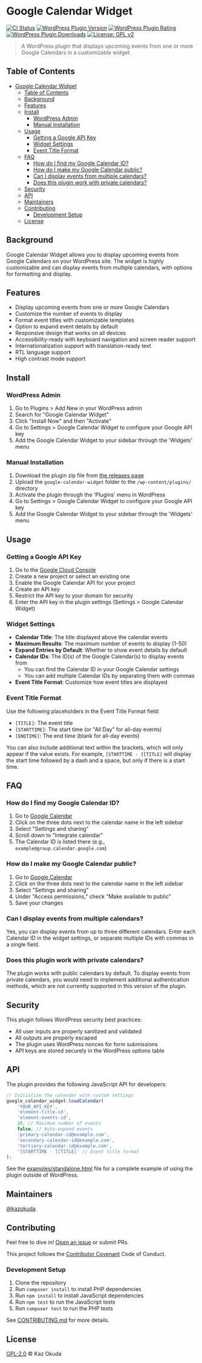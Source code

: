 # Google Calendar Widget

[![CI Status](https://github.com/kazokuda/google-calendar-widget/workflows/CI/badge.svg)](https://github.com/kazokuda/google-calendar-widget/actions)
[![WordPress Plugin Version](https://img.shields.io/wordpress/plugin/v/google-calendar-widget.svg)](https://wordpress.org/plugins/google-calendar-widget/)
[![WordPress Plugin Rating](https://img.shields.io/wordpress/plugin/rating/google-calendar-widget.svg)](https://wordpress.org/plugins/google-calendar-widget/)
[![WordPress Plugin Downloads](https://img.shields.io/wordpress/plugin/dt/google-calendar-widget.svg)](https://wordpress.org/plugins/google-calendar-widget/)
[![License: GPL v2](https://img.shields.io/badge/License-GPL%20v2-blue.svg)](https://www.gnu.org/licenses/old-licenses/gpl-2.0.en.html)

> A WordPress plugin that displays upcoming events from one or more Google Calendars in a customizable widget.

## Table of Contents

- [Google Calendar Widget](#google-calendar-widget)
  - [Table of Contents](#table-of-contents)
  - [Background](#background)
  - [Features](#features)
  - [Install](#install)
    - [WordPress Admin](#wordpress-admin)
    - [Manual Installation](#manual-installation)
  - [Usage](#usage)
    - [Getting a Google API Key](#getting-a-google-api-key)
    - [Widget Settings](#widget-settings)
    - [Event Title Format](#event-title-format)
  - [FAQ](#faq)
    - [How do I find my Google Calendar ID?](#how-do-i-find-my-google-calendar-id)
    - [How do I make my Google Calendar public?](#how-do-i-make-my-google-calendar-public)
    - [Can I display events from multiple calendars?](#can-i-display-events-from-multiple-calendars)
    - [Does this plugin work with private calendars?](#does-this-plugin-work-with-private-calendars)
  - [Security](#security)
  - [API](#api)
  - [Maintainers](#maintainers)
  - [Contributing](#contributing)
    - [Development Setup](#development-setup)
  - [License](#license)

## Background

Google Calendar Widget allows you to display upcoming events from Google Calendars on your WordPress site. The widget is highly customizable and can display events from multiple calendars, with options for formatting and display.

## Features

- Display upcoming events from one or more Google Calendars
- Customize the number of events to display
- Format event titles with customizable templates
- Option to expand event details by default
- Responsive design that works on all devices
- Accessibility-ready with keyboard navigation and screen reader support
- Internationalization support with translation-ready text
- RTL language support
- High contrast mode support

## Install

### WordPress Admin

1. Go to Plugins > Add New in your WordPress admin
2. Search for "Google Calendar Widget"
3. Click "Install Now" and then "Activate"
4. Go to Settings > Google Calendar Widget to configure your Google API key
5. Add the Google Calendar Widget to your sidebar through the 'Widgets' menu

### Manual Installation

1. Download the plugin zip file from [the releases page](https://github.com/kazokuda/google-calendar-widget/releases)
2. Upload the `google-calendar-widget` folder to the `/wp-content/plugins/` directory
3. Activate the plugin through the 'Plugins' menu in WordPress
4. Go to Settings > Google Calendar Widget to configure your Google API key
5. Add the Google Calendar Widget to your sidebar through the 'Widgets' menu

## Usage

### Getting a Google API Key

1. Go to the [Google Cloud Console](https://console.developers.google.com/)
2. Create a new project or select an existing one
3. Enable the Google Calendar API for your project
4. Create an API key
5. Restrict the API key to your domain for security
6. Enter the API key in the plugin settings (Settings > Google Calendar Widget)

### Widget Settings

- **Calendar Title**: The title displayed above the calendar events
- **Maximum Results**: The maximum number of events to display (1-50)
- **Expand Entries by Default**: Whether to show event details by default
- **Calendar IDs**: The ID(s) of the Google Calendar(s) to display events from
  - You can find the Calendar ID in your Google Calendar settings
  - You can add multiple Calendar IDs by separating them with commas
- **Event Title Format**: Customize how event titles are displayed

### Event Title Format

Use the following placeholders in the Event Title Format field:
- `[TITLE]`: The event title
- `[STARTTIME]`: The start time (or "All Day" for all-day events)
- `[ENDTIME]`: The end time (blank for all-day events)

You can also include additional text within the brackets, which will only appear if the value exists. For example, `[STARTTIME - ][TITLE]` will display the start time followed by a dash and a space, but only if there is a start time.

## FAQ

### How do I find my Google Calendar ID?

1. Go to [Google Calendar](https://calendar.google.com/)
2. Click on the three dots next to the calendar name in the left sidebar
3. Select "Settings and sharing"
4. Scroll down to "Integrate calendar"
5. The Calendar ID is listed there (e.g., `example@group.calendar.google.com`)

### How do I make my Google Calendar public?

1. Go to [Google Calendar](https://calendar.google.com/)
2. Click on the three dots next to the calendar name in the left sidebar
3. Select "Settings and sharing"
4. Under "Access permissions," check "Make available to public"
5. Save your changes

### Can I display events from multiple calendars?

Yes, you can display events from up to three different calendars. Enter each Calendar ID in the widget settings, or separate multiple IDs with commas in a single field.

### Does this plugin work with private calendars?

The plugin works with public calendars by default. To display events from private calendars, you would need to implement additional authentication methods, which are not currently supported in this version of the plugin.

## Security

This plugin follows WordPress security best practices:

- All user inputs are properly sanitized and validated
- All outputs are properly escaped
- The plugin uses WordPress nonces for form submissions
- API keys are stored securely in the WordPress options table

## API

The plugin provides the following JavaScript API for developers:

```javascript
// Initialize the calendar with custom settings
google_calendar_widget.loadCalendar(
    'YOUR_API_KEY',
    'element-title-id',
    'element-events-id',
    10, // Maximum number of events
    false, // Auto-expand events
    'primary-calendar-id@example.com',
    'secondary-calendar-id@example.com',
    'tertiary-calendar-id@example.com',
    '[STARTTIME - ][TITLE]' // Event title format
);
```

See the [examples/standalone.html](examples/standalone.html) file for a complete example of using the plugin outside of WordPress.

## Maintainers

[@kazokuda](https://github.com/kazokuda)

## Contributing

Feel free to dive in! [Open an issue](https://github.com/kazokuda/google-calendar-widget/issues/new) or submit PRs.

This project follows the [Contributor Covenant](http://contributor-covenant.org/version/1/3/0/) Code of Conduct.

### Development Setup

1. Clone the repository
2. Run `composer install` to install PHP dependencies
3. Run `npm install` to install JavaScript dependencies
4. Run `npm test` to run the JavaScript tests
5. Run `composer test` to run the PHP tests

See [CONTRIBUTING.md](CONTRIBUTING.md) for more details.

## License

[GPL-2.0](LICENSE) © Kaz Okuda

